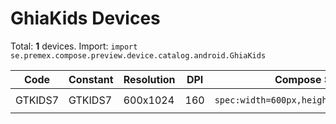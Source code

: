 # GhiaKids Devices

Total: **1** devices. Import: `import se.premex.compose.preview.device.catalog.android.GhiaKids`

| Code | Constant | Resolution | DPI | Compose Spec | Preview Usage |
|------|----------|------------|-----|-------------|---------------|
| GTKIDS7 | GTKIDS7 | 600x1024 | 160 | `spec:width=600px,height=1024px,dpi=160` | `@Preview(device = GhiaKids.GTKIDS7)` |

<!-- Generated automatically. Do not edit manually. -->
